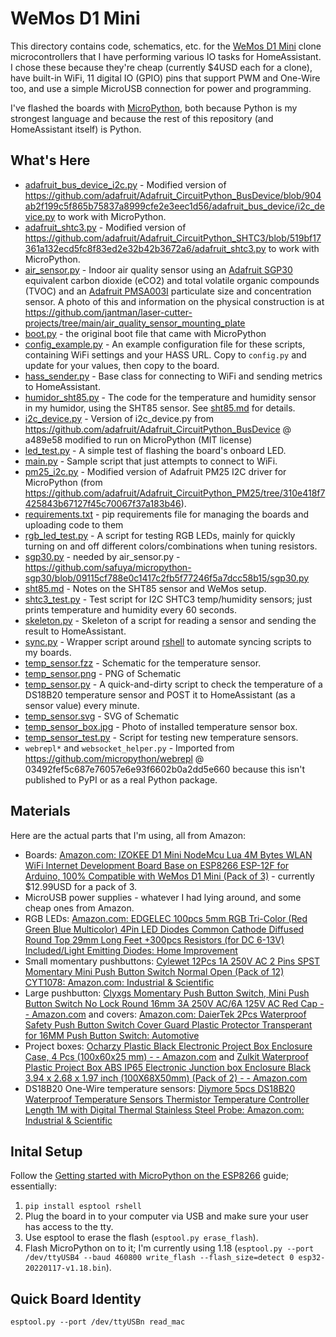 # WeMos D1 Mini

This directory contains code, schematics, etc. for the [WeMos D1 Mini](https://wiki.wemos.cc/products:d1:d1_mini) clone microcontrollers that I have performing various IO tasks for HomeAssistant. I chose these because they're cheap (currently $4USD each for a clone), have built-in WiFi, 11 digital IO (GPIO) pins that support PWM and One-Wire too, and use a simple MicroUSB connection for power and programming.

I've flashed the boards with [MicroPython](https://micropython.org/), both because Python is my strongest language and because the rest of this repository (and HomeAssistant itself) is Python.

## What's Here

* [adafruit_bus_device_i2c.py](adafruit_bus_device_i2c.py) - Modified version of https://github.com/adafruit/Adafruit_CircuitPython_BusDevice/blob/904ab2f199c5f865b75837a8999cfe2e3eec1d56/adafruit_bus_device/i2c_device.py to work with MicroPython.
* [adafruit_shtc3.py](adafruit_shtc3.py) - Modified version of https://github.com/adafruit/Adafruit_CircuitPython_SHTC3/blob/519bf17361a132ecd5fc8f83ed2e32b42b3672a6/adafruit_shtc3.py to work with MicroPython.
* [air_sensor.py](air_sensor.py) - Indoor air quality sensor using an [Adafruit SGP30](https://www.adafruit.com/product/3709) equivalent carbon dioxide (eCO2) and total volatile organic compounds (TVOC) and an [Adafruit PMSA003I](https://www.adafruit.com/product/4632) particulate size and concentration sensor. A photo of this and information on the physical construction is at https://github.com/jantman/laser-cutter-projects/tree/main/air_quality_sensor_mounting_plate
* [boot.py](boot.py) - the original boot file that came with MicroPython
* [config_example.py](config_example.py) - An example configuration file for these scripts, containing WiFi settings and your HASS URL. Copy to ``config.py`` and update for your values, then copy to the board.
* [hass_sender.py](hass_sender.py) - Base class for connecting to WiFi and sending metrics to HomeAssistant.
* [humidor_sht85.py](humidor_sht85.py) - The code for the temperature and humidity sensor in my humidor, using the SHT85 sensor. See [sht85.md](sht85.md) for details.
* [i2c_device.py](i2c_device.py) - Version of i2c_device.py from https://github.com/adafruit/Adafruit_CircuitPython_BusDevice @ a489e58 modified to run on MicroPython (MIT license)
* [led_test.py](led_test.py) - A simple test of flashing the board's onboard LED.
* [main.py](main.py) - Sample script that just attempts to connect to WiFi.
* [pm25_i2c.py](pm25_i2c.py) - Modified version of Adafruit PM25 I2C driver for MicroPython (from https://github.com/adafruit/Adafruit_CircuitPython_PM25/tree/310e418f7425843b67127f45c70067f37a183b46).
* [requirements.txt](requirements.txt) - pip requirements file for managing the boards and uploading code to them
* [rgb_led_test.py](rgb_led_test.py) - A script for testing RGB LEDs, mainly for quickly turning on and off different colors/combinations when tuning resistors.
* [sgp30.py](sgp30.py) - needed by air_sensor.py - https://github.com/safuya/micropython-sgp30/blob/09115cf788e0c1417c2fb5f77246f5a7dcc58b15/sgp30.py
* [sht85.md](sht85.md) - Notes on the SHT85 sensor and WeMos setup.
* [shtc3_test.py](shtc3_test.py) - Test script for I2C SHTC3 temp/humidity sensors; just prints temperature and humidity every 60 seconds.
* [skeleton.py](skeleton.py) - Skeleton of a script for reading a sensor and sending the result to HomeAssistant.
* [sync.py](sync.py) - Wrapper script around [rshell](https://github.com/dhylands/rshell) to automate syncing scripts to my boards.
* [temp_sensor.fzz](temp_sensor.fzz) - Schematic for the temperature sensor.
* [temp_sensor.png](temp_sensor.png) - PNG of Schematic
* [temp_sensor.py](temp_sensor.py) - A quick-and-dirty script to check the temperature of a DS18B20 temperature sensor and POST it to HomeAssistant (as a sensor value) every minute.
* [temp_sensor.svg](temp_sensor.svg) - SVG of Schematic
* [temp_sensor_box.jpg](temp_sensor_box.jpg) - Photo of installed temperature sensor box.
* [temp_sensor_test.py](temp_sensor_test.py) - Script for testing new temperature sensors.
* ``webrepl*`` and ``websocket_helper.py`` - Imported from https://github.com/micropython/webrepl @ 03492fef5c687e76057e6e93f6602b0a2dd5e660 because this isn't published to PyPI or as a real Python package.

## Materials

Here are the actual parts that I'm using, all from Amazon:

* Boards: [Amazon.com: IZOKEE D1 Mini NodeMcu Lua 4M Bytes WLAN WiFi Internet Development Board Base on ESP8266 ESP-12F for Arduino, 100% Compatible with WeMos D1 Mini (Pack of 3)](https://www.amazon.com/gp/product/B076F53B6S/ref=ppx_yo_dt_b_asin_title_o03_s00?ie=UTF8&psc=1) - currently $12.99USD for a pack of 3.
* MicroUSB power supplies - whatever I had lying around, and some cheap ones from Amazon.
* RGB LEDs: [Amazon.com: EDGELEC 100pcs 5mm RGB Tri-Color (Red Green Blue Multicolor) 4Pin LED Diodes Common Cathode Diffused Round Top 29mm Long Feet +300pcs Resistors (for DC 6-13V) Included/Light Emitting Diodes: Home Improvement](https://www.amazon.com/gp/product/B077XGF3YR/ref=ppx_od_dt_b_asin_title_s00?ie=UTF8&psc=1)
* Small momentary pushbuttons: [Cylewet 12Pcs 1A 250V AC 2 Pins SPST Momentary Mini Push Button Switch Normal Open (Pack of 12) CYT1078: Amazon.com: Industrial & Scientific](https://www.amazon.com/gp/product/B0752RMB7Q/ref=ppx_yo_dt_b_asin_title_o01_s00?ie=UTF8&psc=1)
* Large pushbutton: [Clyxgs Momentary Push Button Switch, Mini Push Button Switch No Lock Round 16mm 3A 250V AC/6A 125V AC Red Cap - - Amazon.com](https://www.amazon.com/gp/product/B07L1L5MZ3/ref=ppx_yo_dt_b_asin_title_o06_s00?ie=UTF8&psc=1) and covers: [Amazon.com: DaierTek 2Pcs Waterproof Safety Push Button Switch Cover Guard Plastic Protector Transperant for 16MM Push Button Switch: Automotive](https://www.amazon.com/gp/product/B07VF4F9JL/ref=ppx_yo_dt_b_asin_title_o07_s00?ie=UTF8&psc=1)
* Project boxes: [Ocharzy Plastic Black Electronic Project Box Enclosure Case, 4 Pcs (100x60x25 mm) - - Amazon.com](https://www.amazon.com/gp/product/B01EWXIJBM/ref=ppx_yo_dt_b_asin_title_o05_s00?ie=UTF8&psc=1) and [Zulkit Waterproof Plastic Project Box ABS IP65 Electronic Junction box Enclosure Black 3.94 x 2.68 x 1.97 inch (100X68X50mm) (Pack of 2) - - Amazon.com](https://www.amazon.com/gp/product/B07RTYYHK7/ref=ppx_yo_dt_b_asin_title_o05_s00?ie=UTF8&psc=1)
* DS18B20 One-Wire temperature sensors: [Diymore 5pcs DS18B20 Waterproof Temperature Sensors Thermistor Temperature Controller Length 1M with Digital Thermal Stainless Steel Probe: Amazon.com: Industrial & Scientific](https://www.amazon.com/gp/product/B01JKVRVNI/ref=ppx_yo_dt_b_asin_title_o02_s00?ie=UTF8&psc=1)

## Inital Setup

Follow the [Getting started with MicroPython on the ESP8266](https://docs.micropython.org/en/latest/esp8266/tutorial/intro.html#intro) guide; essentially:

1. ``pip install esptool rshell``
2. Plug the board in to your computer via USB and make sure your user has access to the tty.
3. Use esptool to erase the flash (``esptool.py erase_flash``).
4. Flash MicroPython on to it; I'm currently using 1.18 (``esptool.py --port /dev/ttyUSB4 --baud 460800 write_flash --flash_size=detect 0 esp32-20220117-v1.18.bin``).

## Quick Board Identity

``esptool.py --port /dev/ttyUSBn read_mac``
